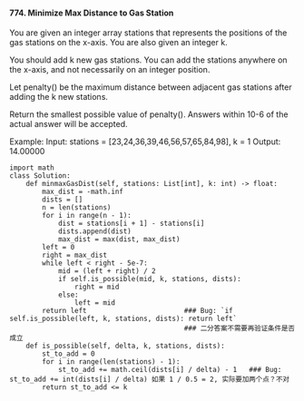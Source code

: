 #### 774. Minimize Max Distance to Gas Station

You are given an integer array stations that represents the positions of the gas stations on the x-axis. You are also given an integer k.

You should add k new gas stations. You can add the stations anywhere on the x-axis, and not necessarily on an integer position.

Let penalty() be the maximum distance between adjacent gas stations after adding the k new stations.

Return the smallest possible value of penalty(). Answers within 10-6 of the actual answer will be accepted.

Example:
  Input: stations = [23,24,36,39,46,56,57,65,84,98], k = 1
  Output: 14.00000
```
import math
class Solution:
    def minmaxGasDist(self, stations: List[int], k: int) -> float:
        max_dist = -math.inf
        dists = []
        n = len(stations)
        for i in range(n - 1):
            dist = stations[i + 1] - stations[i]
            dists.append(dist)
            max_dist = max(dist, max_dist)
        left = 0
        right = max_dist
        while left < right - 5e-7:
            mid = (left + right) / 2
            if self.is_possible(mid, k, stations, dists):
                right = mid
            else:
                left = mid
        return left                        ### Bug: `if self.is_possible(left, k, stations, dists): return left`
                                           ### 二分答案不需要再验证条件是否成立
    def is_possible(self, delta, k, stations, dists):
        st_to_add = 0
        for i in range(len(stations) - 1):
            st_to_add += math.ceil(dists[i] / delta) - 1   ### Bug: st_to_add += int(dists[i] / delta) 如果 1 / 0.5 = 2, 实际要加两个点？不对
        return st_to_add <= k
        
```
